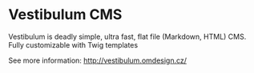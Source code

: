 # Vestibulum CMS

Vestibulum is deadly simple, ultra fast, flat file (Markdown, HTML) CMS. Fully customizable with Twig templates

See more information: http://vestibulum.omdesign.cz/